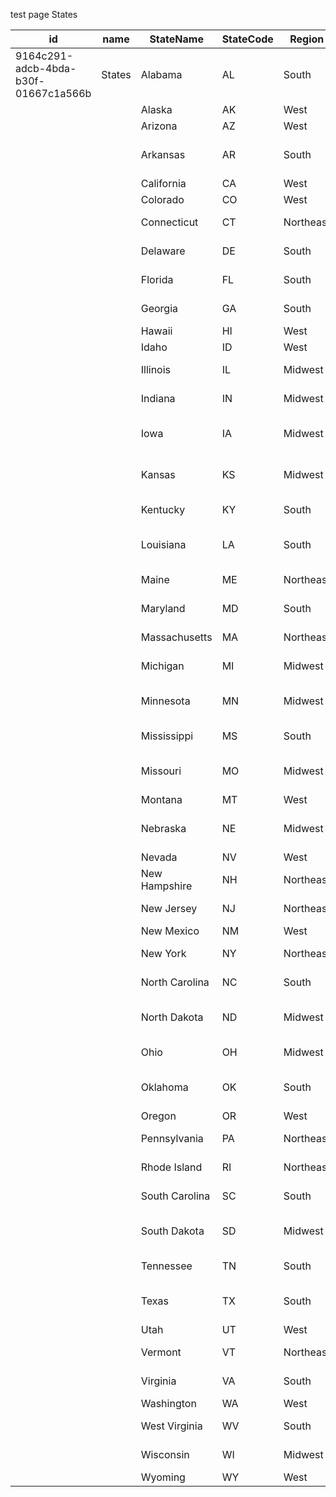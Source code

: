 test page
States


| id | name | StateName | StateCode | Region | SubRegion | sourceName |
| --- | --- | --- | --- | --- | --- | --- |
| 9164c291-adcb-4bda-b30f-01667c1a566b | States | Alabama | AL | South | East South Central |  |
|  |  | Alaska | AK | West | Pacific |  |
|  |  | Arizona | AZ | West | Mountain |  |
|  |  | Arkansas | AR | South | West South Central |  |
|  |  | California | CA | West | Pacific |  |
|  |  | Colorado | CO | West | Mountain |  |
|  |  | Connecticut | CT | Northeast | New England |  |
|  |  | Delaware | DE | South | South Atlantic |  |
|  |  | Florida | FL | South | South Atlantic |  |
|  |  | Georgia | GA | South | South Atlantic |  |
|  |  | Hawaii | HI | West | Pacific |  |
|  |  | Idaho | ID | West | Mountain |  |
|  |  | Illinois | IL | Midwest | East North Central |  |
|  |  | Indiana | IN | Midwest | East North Central |  |
|  |  | Iowa | IA | Midwest | West North Central |  |
|  |  | Kansas | KS | Midwest | West North Central |  |
|  |  | Kentucky | KY | South | East South Central |  |
|  |  | Louisiana | LA | South | West South Central |  |
|  |  | Maine | ME | Northeast | New England |  |
|  |  | Maryland | MD | South | South Atlantic |  |
|  |  | Massachusetts | MA | Northeast | New England |  |
|  |  | Michigan | MI | Midwest | East North Central |  |
|  |  | Minnesota | MN | Midwest | West North Central |  |
|  |  | Mississippi | MS | South | East South Central |  |
|  |  | Missouri | MO | Midwest | West North Central |  |
|  |  | Montana | MT | West | Mountain |  |
|  |  | Nebraska | NE | Midwest | West North Central |  |
|  |  | Nevada | NV | West | Mountain |  |
|  |  | New Hampshire | NH | Northeast | New England |  |
|  |  | New Jersey | NJ | Northeast | Middle Atlantic |  |
|  |  | New Mexico | NM | West | Mountain |  |
|  |  | New York | NY | Northeast | Middle Atlantic |  |
|  |  | North Carolina | NC | South | South Atlantic |  |
|  |  | North Dakota | ND | Midwest | West North Central |  |
|  |  | Ohio | OH | Midwest | East North Central |  |
|  |  | Oklahoma | OK | South | West South Central |  |
|  |  | Oregon | OR | West | Pacific |  |
|  |  | Pennsylvania | PA | Northeast | Middle Atlantic |  |
|  |  | Rhode Island | RI | Northeast | New England |  |
|  |  | South Carolina | SC | South | South Atlantic |  |
|  |  | South Dakota | SD | Midwest | West North Central |  |
|  |  | Tennessee | TN | South | East South Central |  |
|  |  | Texas | TX | South | West South Central |  |
|  |  | Utah | UT | West | Mountain |  |
|  |  | Vermont | VT | Northeast | New England |  |
|  |  | Virginia | VA | South | South Atlantic |  |
|  |  | Washington | WA | West | Pacific |  |
|  |  | West Virginia | WV | South | South Atlantic |  |
|  |  | Wisconsin | WI | Midwest | East North Central |  |
|  |  | Wyoming | WY | West | Mountain | States |

